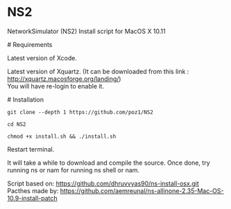 # NS2
NetworkSimulator (NS2) Install script for MacOS X 10.11

# Requirements

Latest version of Xcode.

Latest version of Xquartz. (It can be downloaded from this link : http://xquartz.macosforge.org/landing/) 
<br/>
You will have re-login to enable it.

# Installation

```
git clone --depth 1 https://github.com/poz1/NS2

cd NS2

chmod +x install.sh && ./install.sh 
```

Restart terminal.

It will take a while to download and compile the source. Once done, try running ns or nam for running ns shell or nam.

Script based on: https://github.com/dhruvvyas90/ns-install-osx.git 
<br/>
Pacthes made by: https://github.com/aemreunal/ns-allinone-2.35-Mac-OS-10.9-install-patch 
